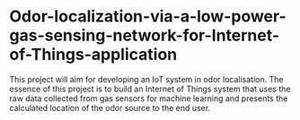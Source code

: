 # Odor-localization-via-a-low-power-gas-sensing-network-for-Internet-of-Things-application
This project will aim for developing an IoT system in odor localisation. The essence of this project is to build an Internet of Things system that uses the raw data collected from gas sensors for machine learning and presents the calculated location of the odor source to the end user.
